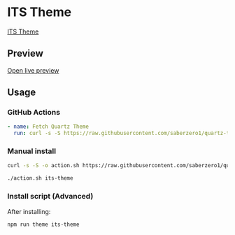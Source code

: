 # ITS Theme

[ITS Theme](https://github.com/SlRvb)

## Preview

[Open live preview](https://quartz-themes.github.io/its-theme/)

## Usage

### GitHub Actions

```yaml
- name: Fetch Quartz Theme
  run: curl -s -S https://raw.githubusercontent.com/saberzero1/quartz-themes/master/action.sh | bash -s -- its-theme
```

### Manual install

```bash
curl -s -S -o action.sh https://raw.githubusercontent.com/saberzero1/quartz-themes/master/action.sh

./action.sh its-theme
```

### Install script (Advanced)

After installing:

```bash
npm run theme its-theme
```
